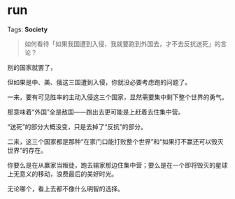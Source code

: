 # run

Tags: **Society**

> 如何看待「如果我国遭到入侵，我就要跑到外国去，才不去反抗送死」的言论？



别的国家就罢了，

但如果是中、美、俄这三国遭到入侵，你就没必要考虑跑的问题了。

  


一来，要有可见胜率的主动入侵这三个国家，显然需要集中剩下整个世界的勇气。

那意味着“外国”全是敌国——跑出去更可能是上赶着去住集中营。

“送死”的部分大概没变，只是去掉了“反抗”的部分。

  


二来，这三个国家都是那种“在家门口能打败整个世界”和“如果打不赢还可以毁灭世界”的存在。

你要么是在从赢家当叛徒，跑去输家那边住集中营；要么是在一个即将毁灭的星球上无意义的移动，浪费最后的美好时光。

无论哪个，看上去都不像什么明智的选择。



